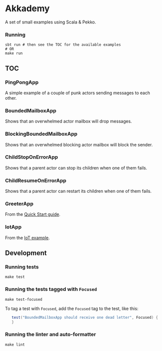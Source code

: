 # Akkademy
A set of small examples using Scala & Pekko.

### Running
    sbt run # then see the TOC for the available examples
    # OR
    make run

## TOC

### PingPongApp
A simple example of a couple of punk actors sending messages to each other.

### BoundedMailboxApp
Shows that an overwhelmed actor mailbox will drop messages.

### BlockingBoundedMailboxApp
Shows that an overwhelmed blocking actor mailbox will block the sender.

### ChildStopOnErrorApp
Shows that a parent actor can stop its children when one of them fails.

### ChildResumeOnErrorApp
Shows that a parent actor can restart its children when one of them fails.

### GreeterApp
From the [Quick Start guide](https://github.com/apache/pekko-quickstart-scala.g8/blob/main/src/main/g8/src/main/scala/%24package%24/PekkoQuickstart.scala).

### IotApp
From the [IoT example](https://doc.akka.io/docs/akka/current/typed/guide/tutorial_1.html).


## Development

### Running tests
    make test

### Running the tests tagged with `Focused`
    make test-focused

To tag a test with `Focused`, add the `Focused` tag to the test, like this:
```scala
   test("BoundedMailboxApp should receive one dead letter", Focused) {
   }
```

### Running the linter and auto-formatter
    make lint
